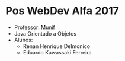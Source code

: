 # Pos WebDev Alfa 2017

- Professor: Munif
- Java Orientado a Objetos
- Alunos:
    - Renan Henrique Delmonico
    - Eduardo Kawassaki Ferreira